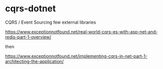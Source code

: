 # cqrs-dotnet
CQRS / Event Sourcing few external libraries

https://www.exceptionnotfound.net/real-world-cqrs-es-with-asp-net-and-redis-part-1-overview/

then

https://www.exceptionnotfound.net/implementing-cqrs-in-net-part-1-architecting-the-application/
